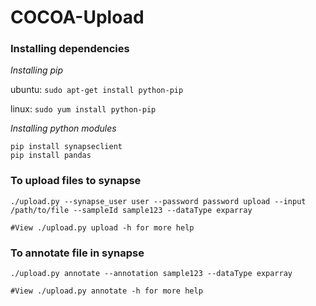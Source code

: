 # COCOA-Upload

### Installing dependencies

*Installing pip*

ubuntu:
`sudo apt-get install python-pip`

linux:
`sudo yum install python-pip`

*Installing python modules*
```
pip install synapseclient
pip install pandas 
```

### To upload files to synapse

```
./upload.py --synapse_user user --password password upload --input /path/to/file --sampleId sample123 --dataType exparray

#View ./upload.py upload -h for more help
```

### To annotate file in synapse


```
./upload.py annotate --annotation sample123 --dataType exparray

#View ./upload.py annotate -h for more help
```